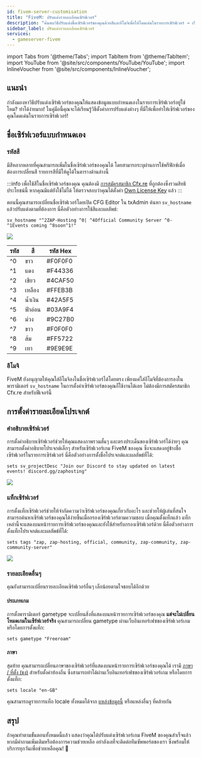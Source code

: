 ```yaml
---
id: fivem-server-customisation
title: "FiveM: ปรับแต่งรายละเอียดเซิร์ฟเวอร์"
description: "ค้นพบวิธีปรับแต่งชื่อเซิร์ฟเวอร์ของคุณด้วยสีและอีโมจิเพื่อให้โดดเด่นในรายการเซิร์ฟเวอร์ → เรียนรู้เพิ่มเติมตอนนี้"
sidebar_label: ปรับแต่งรายละเอียดเซิร์ฟเวอร์
services:
  - gameserver-fivem
---
```


import Tabs from '@theme/Tabs';
import TabItem from '@theme/TabItem';
import YouTube from '@site/src/components/YouTube/YouTube';
import InlineVoucher from '@site/src/components/InlineVoucher';

## แนะนำ
กำลังมองหาวิธีปรับแต่งเซิร์ฟเวอร์ของคุณให้แสดงข้อมูลแบบกำหนดเองในรายการเซิร์ฟเวอร์อยู่ใช่ไหม? ทำได้ง่ายมาก! ในคู่มือนี้คุณจะได้เรียนรู้วิธีตั้งค่าการปรับแต่งต่างๆ ที่มีให้เพื่อทำให้เซิร์ฟเวอร์ของคุณโดดเด่นในรายการเซิร์ฟเวอร์!



<InlineVoucher />



## ชื่อเซิร์ฟเวอร์แบบกำหนดเอง

### รหัสสี

มีสีหลากหลายที่คุณสามารถเพิ่มในชื่อเซิร์ฟเวอร์ของคุณได้ โดยสามารถระบุผ่านการใช้พรีฟิกซ์เมื่อต้องการเปลี่ยนสี รายการสีที่มีให้ดูได้ในตารางด้านล่างนี้

:::info
เพื่อใช้สีในชื่อเซิร์ฟเวอร์ของคุณ คุณต้องมี [การสมัครสมาชิก Cfx.re](https://portal.cfx.re/subscriptions) ที่ถูกต้องซึ่งรวมสิทธิประโยชน์นี้ หากคุณมีแต่ยังใช้ไม่ได้ ให้ตรวจสอบว่าคุณได้ตั้งค่า [Own License Key](fivem-licensekey.md) แล้ว
:::

ตอนนี้คุณสามารถเปลี่ยนชื่อเซิร์ฟเวอร์โดยเปิด CFG Editor ใน txAdmin ค้นหา `sv_hostname` แล้วปรับแต่งตามที่ต้องการ นี่คือตัวอย่างการใช้สีและผลลัพธ์:
```
sv_hostname "^2ZAP-Hosting ^0| ^4Official Community Server ^0- ^1Events coming ^8soon^1!"
```

![](https://github.com/zaphosting/docs/assets/42719082/32bbf492-9ee0-4c78-a391-9c44120369c2)



| รหัส | สี         | รหัส Hex |
| ---- | ---------- | -------- |
| ^0   | ขาว        | #F0F0F0  |
| ^1   | แดง        | #F44336  |
| ^2   | เขียว      | #4CAF50  |
| ^3   | เหลือง     | #FFEB3B  |
| ^4   | น้ำเงิน     | #42A5F5  |
| ^5   | ฟ้าอ่อน    | #03A9F4  |
| ^6   | ม่วง       | #9C27B0  |
| ^7   | ขาว        | #F0F0F0  |
| ^8   | ส้ม        | #FF5722  |
| ^9   | เทา        | #9E9E9E  |

### อีโมจิ

FiveM ยังอนุญาตให้คุณใส่อีโมจิลงในชื่อเซิร์ฟเวอร์ได้โดยตรง เพียงแค่ใส่อีโมจิที่ต้องการลงในพารามิเตอร์ `sv_hostname` ในการตั้งค่าเซิร์ฟเวอร์ของคุณก็ใช้งานได้เลย ไม่ต้องมีการสมัครสมาชิก Cfx.re สำหรับฟีเจอร์นี้



## การตั้งค่ารายละเอียดโปรเจกต์

### คำอธิบายเซิร์ฟเวอร์

การตั้งคำอธิบายเซิร์ฟเวอร์ช่วยให้คุณแสดงภาพรวมสั้นๆ และตรงประเด็นของเซิร์ฟเวอร์ได้ง่ายๆ คุณสามารถตั้งคำอธิบายโปรเจกต์เล็กๆ สำหรับเซิร์ฟเวอร์เกม FiveM ของคุณ ซึ่งจะแสดงอยู่ข้างชื่อเซิร์ฟเวอร์ในรายการเซิร์ฟเวอร์ นี่คือตัวอย่างการตั้งชื่อโปรเจกต์และผลลัพธ์ที่ได้:

```
sets sv_projectDesc "Join our Discord to stay updated on latest events! discord.gg/zaphosting"
```

![](https://github.com/zaphosting/docs/assets/42719082/32bbf492-9ee0-4c78-a391-9c44120369c2)

### แท็กเซิร์ฟเวอร์

การตั้งแท็กเซิร์ฟเวอร์ช่วยให้จำกัดความว่าเซิร์ฟเวอร์ของคุณเกี่ยวกับอะไร และช่วยให้ผู้เล่นที่สนใจสามารถค้นหาเซิร์ฟเวอร์ของคุณได้ง่ายขึ้นเมื่อกรองเซิร์ฟเวอร์ตามความชอบ เมื่อคุณตั้งแท็กแล้ว แท็กเหล่านี้จะแสดงบนหน้ารายการเซิร์ฟเวอร์ของคุณและยังใช้สำหรับกรองเซิร์ฟเวอร์ด้วย นี่คือตัวอย่างการตั้งแท็กโปรเจกต์และผลลัพธ์ที่ได้:

```
sets tags "zap, zap-hosting, official, community, zap-community, zap-community-server"
```

![](https://github.com/zaphosting/docs/assets/42719082/33407e9f-9e28-4264-9b13-e946ed5b434a)

### รายละเอียดอื่นๆ

คุณยังสามารถเปลี่ยนรายละเอียดเซิร์ฟเวอร์อื่นๆ เล็กน้อยตามใจชอบได้อีกด้วย

#### ประเภทเกม

การตั้งพารามิเตอร์ gametype จะเปลี่ยนสิ่งที่แสดงบนหน้ารายการเซิร์ฟเวอร์ของคุณ **แต่จะไม่เปลี่ยนโหมดเกมในเซิร์ฟเวอร์จริง** คุณสามารถเปลี่ยน gametype ผ่านเว็บอินเทอร์เฟซของเซิร์ฟเวอร์เกม หรือโดยการตั้งแท็ก:

```
sets gametype "Freeroam"
```

#### ภาษา

สุดท้าย คุณสามารถเปลี่ยนภาษาของเซิร์ฟเวอร์ที่แสดงบนหน้ารายการเซิร์ฟเวอร์ของคุณได้ เรามี [ภาษา / ที่ตั้ง (ธง)](fivem-locale.md) สำหรับตั้งค่าท้องถิ่น ซึ่งสามารถทำได้ผ่านเว็บอินเทอร์เฟซของเซิร์ฟเวอร์เกม หรือโดยการตั้งแท็ก:

```
sets locale "en-GB"
```

คุณสามารถดูรายการแท็ก locale ทั้งหมดได้จาก [แหล่งข้อมูลนี้](https://github.com/TiagoDanin/Locale-Codes#locale-list) หรือแหล่งอื่นๆ ที่คล้ายกัน



## สรุป

ถ้าคุณทำตามขั้นตอนทั้งหมดนี้แล้ว แสดงว่าคุณได้ปรับแต่งเซิร์ฟเวอร์เกม FiveM ของคุณสำเร็จแล้ว หากมีคำถามเพิ่มเติมหรือต้องการความช่วยเหลือ อย่าลังเลที่จะติดต่อทีมซัพพอร์ตของเรา ซึ่งพร้อมให้บริการทุกวันเพื่อช่วยเหลือคุณ! 🙂

<InlineVoucher />